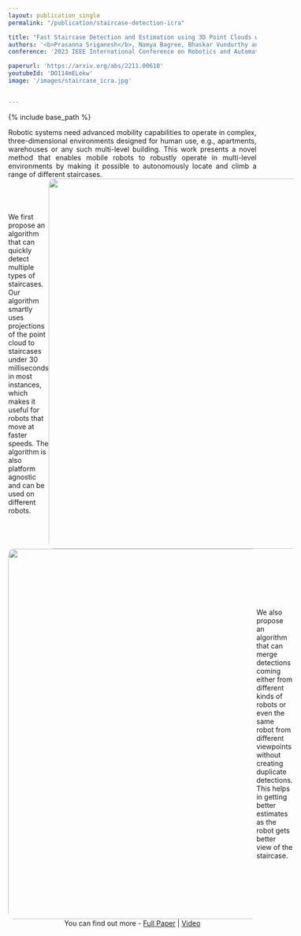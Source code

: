 ```yaml
---
layout: publication_single
permalink: "/publication/staircase-detection-icra"

title: "Fast Staircase Detection and Estimation using 3D Point Clouds with Multi-detection Merging for Heterogeneous Robots"
authors: '<b>Prasanna Sriganesh</b>, Namya Bagree, Bhaskar Vundurthy and Matthew Travers'
conference: '2023 IEEE International Conference on Robotics and Automation (ICRA)'

paperurl: 'https://arxiv.org/abs/2211.00610'
youtubeId: 'DO114mELokw'
image: '/images/staircase_icra.jpg'


---
```

{% include base_path %}

<p style="margin-bottom: 0em; text-align: justify;">
Robotic systems need advanced mobility capabilities to operate in complex, three-dimensional environments designed for human use, e.g., apartments, warehouses or any such multi-level building. This work presents a novel method that enables mobile robots to robustly operate in multi-level environments by making it possible to autonomously locate and climb a range of different staircases.
</p>

<div class="container3" style="display: flex; align-items: center">
    <div class="clearfix">
        We first propose an algorithm that can quickly detect multiple types of staircases. Our algorithm smartly uses projections of the point cloud to staircases under 30 milliseconds in most instances, which makes it useful for robots that move at faster speeds. The algorithm is also platform agnostic and can be used on different robots. 
    </div>
    <img class="project_pic" style="width: 750px; height: auto; float: left; object-fit: contain; border-radius:2%" src="/images/staircase_results_animation.gif" alt="" />
</div>

<div class="container3" style="display: flex; align-items: center">
    <img class="project_pic" style="width: 750px; height: auto; float: left; object-fit: contain; border-radius:2%" src="/images/staircase_merging_animation.gif" alt="" />
    <div class="clearfix">
        We also propose an algorithm that can merge detections coming either from different kinds of robots or even the same robot from different viewpoints without creating duplicate detections. This helps in getting better estimates as the robot gets better view of the staircase. 
    </div>
</div>

<p style="text-align: center; margin-top: 0em; margin-bottom: 0em;"> You can find out more - <a href="{{page.paperurl}}" target="_blank">Full Paper</a> | <a href="https://youtu.be/{{page.youtubeId}}" target="_blank">Video</a> </p>
